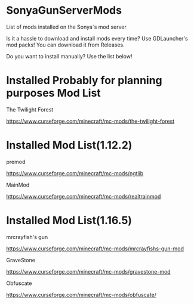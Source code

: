 # SonyaGunServerMods
List of mods installed on the Sonya`s mod server

Is it a hassle to download and install mods every time?
Use GDLauncher's mod packs!
You can download it from Releases.

Do you want to install manually?
Use the list below!
# Installed Probably for planning purposes Mod List
The Twilight Forest

https://www.curseforge.com/minecraft/mc-mods/the-twilight-forest
# Installed Mod List(1.12.2)
premod

https://www.curseforge.com/minecraft/mc-mods/ngtlib

MainMod

https://www.curseforge.com/minecraft/mc-mods/realtrainmod
# Installed Mod List(1.16.5)
mrcrayfish's gun

https://www.curseforge.com/minecraft/mc-mods/mrcrayfishs-gun-mod

GraveStone

https://www.curseforge.com/minecraft/mc-mods/gravestone-mod

Obfuscate

https://www.curseforge.com/minecraft/mc-mods/obfuscate/
